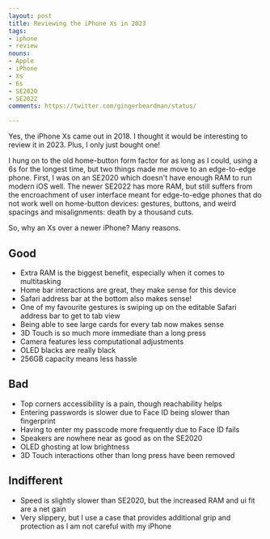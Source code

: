```yaml
---
layout: post
title: Reviewing the iPhone Xs in 2023
tags:
- iphone
- review
nouns:
- Apple
- iPhone
- Xs
- 6s
- SE2020
- SE2022
comments: https://twitter.com/gingerbeardman/status/

---
```


Yes, the iPhone Xs came out in 2018. I thought it would be interesting to review it in 2023. Plus, I only just bought one!

I hung on to the old home-button form factor for as long as I could, using a 6s for the longest time, but two things made me move to an edge-to-edge phone. First, I was on an SE2020 which doesn't have enough RAM to run modern iOS well. The newer SE2022 has more RAM, but still suffers from the encroachment of user interface meant for edge-to-edge phones that do not work well on home-button devices: gestures, buttons, and weird spacings and misalignments: death by a thousand cuts.

So, why an Xs over a newer iPhone? Many reasons.

## Good
- Extra RAM is the biggest benefit, especially when it comes to multitasking
- Home bar interactions are great, they make sense for this device
- Safari address bar at the bottom also makes sense!
- One of my favourite gestures is swiping up on the editable Safari address bar to get to tab view
- Being able to see large cards for every tab now makes sense
- 3D Touch is so much more immediate than a long press
- Camera features less computational adjustments
- OLED blacks are really black
- 256GB capacity means less hassle

## Bad
- Top corners accessibility is a pain, though reachability helps
- Entering passwords is slower due to Face ID being slower than fingerprint
- Having to enter my passcode more frequently due to Face ID fails
- Speakers are nowhere near as good as on the SE2020
- OLED ghosting at low brightness
- 3D Touch interactions other than long press have been removed

## Indifferent
- Speed is slightly slower than SE2020, but the increased RAM and ui fit are a net gain
- Very slippery, but I use a case that provides additional grip and protection as I am not careful with my iPhone
